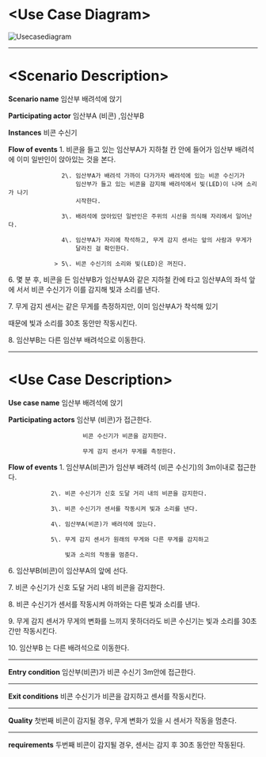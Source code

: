 # \<Use Case Diagram\>

![Usecasediagram](https://user-images.githubusercontent.com/70693938/93596300-0c2f8a00-f9f4-11ea-95a9-e4ba7374e12f.PNG)

---

# \<Scenario Description\>

**Scenario name** 임산부 배려석에 앉기

**Participating actor** 임산부A (비콘) ,임산부B

**Instances** 비콘 수신기

**Flow of events** 1. 비콘을 들고 있는 임산부A가 지하철 칸 안에 들어가
                      임산부 배려석에 이미 일반인이 앉아있는 것을 본다.

                   2\. 임산부A가 배려석 가까이 다가가자 배려석에 있는 비콘 수신기가
                       임산부가 들고 있는 비콘을 감지해 배려석에서 빛(LED)이 나며 소리가 나기
                       시작한다.

                   3\. 배려석에 앉아있던 일반인은 주위의 시선을 의식해 자리에서 일어난다.

                   4\. 임산부A가 자리에 착석하고, 무게 감지 센서는 앞의 사람과 무게가
                       달라진 걸 확인한다.

                 > 5\. 비콘 수신기의 소리와 빛(LED)은 꺼진다.

6\. 몇 분 후, 비콘을 든 임산부B가 임산부A와 같은 지하철 칸에 타고
임산부A의 좌석 앞에 서서 비콘 수신기가 이를 감지해 빛과 소리를 낸다.

7\. 무게 감지 센서는 같은 무게를 측정하지만, 이미 임산부A가 착석해 있기

때문에 빛과 소리를 30초 동안만 작동시킨다.

8\. 임산부B는 다른 임산부 배려석으로 이동한다.

---

# \<Use Case Description\>

**Use case name** 임산부 배려석에 앉기

**Participating actors** 임산부 (비콘)가 접근한다.

                         비콘 수신기가 비콘을 감지한다.

                         무게 감지 센서가 무게를 측정한다.

**Flow of events** 1. 임산부A(비콘)가 임산부 배려석 (비콘 수신기)의 3m이내로
                  접근한다.

                2\. 비콘 수신기가 신호 도달 거리 내의 비콘을 감지한다.

                3\. 비콘 수신기가 센서를 작동시켜 빛과 소리를 낸다.

                4\. 임산부A(비콘)가 배려석에 앉는다.

                5\. 무게 감지 센서가 원래의 무게와 다른 무게를 감지하고

                    빛과 소리의 작동을 멈춘다.

6\. 임산부B(비콘)이 임산부A의 앞에 선다.

7\. 비콘 수신기가 신호 도달 거리 내의 비콘을 감지한다.

8\. 비콘 수신기가 센서를 작동시켜 아까와는 다른 빛과 소리를 낸다.

9\. 무게 감지 센서가 무게의 변화를 느끼지 못하더라도 비콘 수신기는 빛과
소리를 30초간만 작동시킨다.

10\. 임산부B 는 다른 배려석으로 이동한다.

---

**Entry condition** 임산부(비콘)가 비콘 수신기 3m안에 접근한다.

---

**Exit conditions** 비콘 수신기가 비콘을 감지하고 센서를 작동시킨다.

---

**Quality** 첫번째 비콘이 감지될 경우, 무게 변화가 있을 시 센서가 작동을
멈춘다.

---

**requirements** 두번째 비콘이 감지될 경우, 센서는 감지 후 30초 동안만
작동된다.
